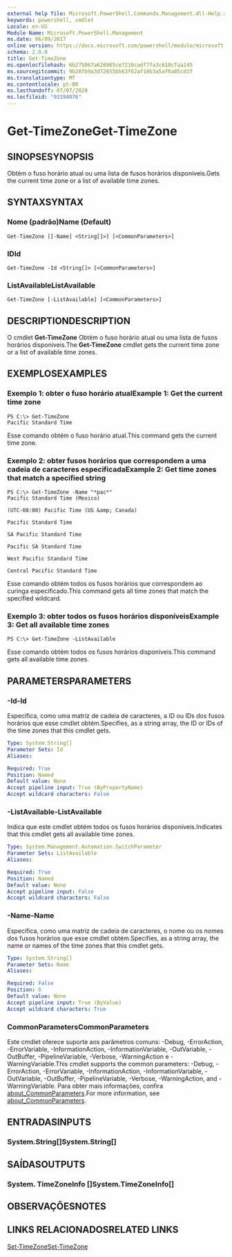```yaml
---
external help file: Microsoft.PowerShell.Commands.Management.dll-Help.xml
keywords: powershell, cmdlet
Locale: en-US
Module Name: Microsoft.PowerShell.Management
ms.date: 06/09/2017
online version: https://docs.microsoft.com/powershell/module/microsoft.powershell.management/get-timezone?view=powershell-6&WT.mc_id=ps-gethelp
schema: 2.0.0
title: Get-TimeZone
ms.openlocfilehash: 6b275867a626965ce7210cadf7fa3c618cfaa145
ms.sourcegitcommit: 9b28fb9a3d72655bb63f62af18b3a5af6a05cd3f
ms.translationtype: MT
ms.contentlocale: pt-BR
ms.lasthandoff: 07/07/2020
ms.locfileid: "93194076"
---
```

# <span data-ttu-id="92d15-103">Get-TimeZone</span><span class="sxs-lookup"><span data-stu-id="92d15-103">Get-TimeZone</span></span>

## <span data-ttu-id="92d15-104">SINOPSE</span><span class="sxs-lookup"><span data-stu-id="92d15-104">SYNOPSIS</span></span>
<span data-ttu-id="92d15-105">Obtém o fuso horário atual ou uma lista de fusos horários disponíveis.</span><span class="sxs-lookup"><span data-stu-id="92d15-105">Gets the current time zone or a list of available time zones.</span></span>

## <span data-ttu-id="92d15-106">SYNTAX</span><span class="sxs-lookup"><span data-stu-id="92d15-106">SYNTAX</span></span>

### <span data-ttu-id="92d15-107">Nome (padrão)</span><span class="sxs-lookup"><span data-stu-id="92d15-107">Name (Default)</span></span>

```
Get-TimeZone [[-Name] <String[]>] [<CommonParameters>]
```

### <span data-ttu-id="92d15-108">ID</span><span class="sxs-lookup"><span data-stu-id="92d15-108">Id</span></span>

```
Get-TimeZone -Id <String[]> [<CommonParameters>]
```

### <span data-ttu-id="92d15-109">ListAvailable</span><span class="sxs-lookup"><span data-stu-id="92d15-109">ListAvailable</span></span>

```
Get-TimeZone [-ListAvailable] [<CommonParameters>]
```

## <span data-ttu-id="92d15-110">DESCRIPTION</span><span class="sxs-lookup"><span data-stu-id="92d15-110">DESCRIPTION</span></span>

<span data-ttu-id="92d15-111">O cmdlet **Get-TimeZone** Obtém o fuso horário atual ou uma lista de fusos horários disponíveis.</span><span class="sxs-lookup"><span data-stu-id="92d15-111">The **Get-TimeZone** cmdlet gets the current time zone or a list of available time zones.</span></span>

## <span data-ttu-id="92d15-112">EXEMPLOS</span><span class="sxs-lookup"><span data-stu-id="92d15-112">EXAMPLES</span></span>

### <span data-ttu-id="92d15-113">Exemplo 1: obter o fuso horário atual</span><span class="sxs-lookup"><span data-stu-id="92d15-113">Example 1: Get the current time zone</span></span>

```
PS C:\> Get-TimeZone
Pacific Standard Time
```

<span data-ttu-id="92d15-114">Esse comando obtém o fuso horário atual.</span><span class="sxs-lookup"><span data-stu-id="92d15-114">This command gets the current time zone.</span></span>

### <span data-ttu-id="92d15-115">Exemplo 2: obter fusos horários que correspondem a uma cadeia de caracteres especificada</span><span class="sxs-lookup"><span data-stu-id="92d15-115">Example 2: Get time zones that match a specified string</span></span>

```
PS C:\> Get-TimeZone -Name "*pac*"
Pacific Standard Time (Mexico)

(UTC-08:00) Pacific Time (US &amp; Canada)

Pacific Standard Time

SA Pacific Standard Time

Pacific SA Standard Time

West Pacific Standard Time

Central Pacific Standard Time
```

<span data-ttu-id="92d15-116">Esse comando obtém todos os fusos horários que correspondem ao curinga especificado.</span><span class="sxs-lookup"><span data-stu-id="92d15-116">This command gets all time zones that match the specified wildcard.</span></span>

### <span data-ttu-id="92d15-117">Exemplo 3: obter todos os fusos horários disponíveis</span><span class="sxs-lookup"><span data-stu-id="92d15-117">Example 3: Get all available time zones</span></span>

```
PS C:\> Get-TimeZone -ListAvailable
```

<span data-ttu-id="92d15-118">Esse comando obtém todos os fusos horários disponíveis.</span><span class="sxs-lookup"><span data-stu-id="92d15-118">This command gets all available time zones.</span></span>

## <span data-ttu-id="92d15-119">PARAMETERS</span><span class="sxs-lookup"><span data-stu-id="92d15-119">PARAMETERS</span></span>

### <span data-ttu-id="92d15-120">-Id</span><span class="sxs-lookup"><span data-stu-id="92d15-120">-Id</span></span>

<span data-ttu-id="92d15-121">Especifica, como uma matriz de cadeia de caracteres, a ID ou IDs dos fusos horários que esse cmdlet obtém.</span><span class="sxs-lookup"><span data-stu-id="92d15-121">Specifies, as a string array, the ID or IDs of the time zones that this cmdlet gets.</span></span>

```yaml
Type: System.String[]
Parameter Sets: Id
Aliases:

Required: True
Position: Named
Default value: None
Accept pipeline input: True (ByPropertyName)
Accept wildcard characters: False
```

### <span data-ttu-id="92d15-122">-ListAvailable</span><span class="sxs-lookup"><span data-stu-id="92d15-122">-ListAvailable</span></span>

<span data-ttu-id="92d15-123">Indica que este cmdlet obtém todos os fusos horários disponíveis.</span><span class="sxs-lookup"><span data-stu-id="92d15-123">Indicates that this cmdlet gets all available time zones.</span></span>

```yaml
Type: System.Management.Automation.SwitchParameter
Parameter Sets: ListAvailable
Aliases:

Required: True
Position: Named
Default value: None
Accept pipeline input: False
Accept wildcard characters: False
```

### <span data-ttu-id="92d15-124">-Name</span><span class="sxs-lookup"><span data-stu-id="92d15-124">-Name</span></span>

<span data-ttu-id="92d15-125">Especifica, como uma matriz de cadeia de caracteres, o nome ou os nomes dos fusos horários que esse cmdlet obtém.</span><span class="sxs-lookup"><span data-stu-id="92d15-125">Specifies, as a string array, the name or names of the time zones that this cmdlet gets.</span></span>

```yaml
Type: System.String[]
Parameter Sets: Name
Aliases:

Required: False
Position: 0
Default value: None
Accept pipeline input: True (ByValue)
Accept wildcard characters: True
```

### <span data-ttu-id="92d15-126">CommonParameters</span><span class="sxs-lookup"><span data-stu-id="92d15-126">CommonParameters</span></span>

<span data-ttu-id="92d15-127">Este cmdlet oferece suporte aos parâmetros comuns: -Debug, -ErrorAction, -ErrorVariable, -InformationAction, -InformationVariable, -OutVariable, -OutBuffer, -PipelineVariable, -Verbose, -WarningAction e -WarningVariable.</span><span class="sxs-lookup"><span data-stu-id="92d15-127">This cmdlet supports the common parameters: -Debug, -ErrorAction, -ErrorVariable, -InformationAction, -InformationVariable, -OutVariable, -OutBuffer, -PipelineVariable, -Verbose, -WarningAction, and -WarningVariable.</span></span> <span data-ttu-id="92d15-128">Para obter mais informações, confira [about_CommonParameters](https://go.microsoft.com/fwlink/?LinkID=113216).</span><span class="sxs-lookup"><span data-stu-id="92d15-128">For more information, see [about_CommonParameters](https://go.microsoft.com/fwlink/?LinkID=113216).</span></span>

## <span data-ttu-id="92d15-129">ENTRADAS</span><span class="sxs-lookup"><span data-stu-id="92d15-129">INPUTS</span></span>

### <span data-ttu-id="92d15-130">System.String[]</span><span class="sxs-lookup"><span data-stu-id="92d15-130">System.String[]</span></span>

## <span data-ttu-id="92d15-131">SAÍDAS</span><span class="sxs-lookup"><span data-stu-id="92d15-131">OUTPUTS</span></span>

### <span data-ttu-id="92d15-132">System. TimeZoneInfo []</span><span class="sxs-lookup"><span data-stu-id="92d15-132">System.TimeZoneInfo[]</span></span>

## <span data-ttu-id="92d15-133">OBSERVAÇÕES</span><span class="sxs-lookup"><span data-stu-id="92d15-133">NOTES</span></span>

## <span data-ttu-id="92d15-134">LINKS RELACIONADOS</span><span class="sxs-lookup"><span data-stu-id="92d15-134">RELATED LINKS</span></span>

[<span data-ttu-id="92d15-135">Set-TimeZone</span><span class="sxs-lookup"><span data-stu-id="92d15-135">Set-TimeZone</span></span>](Set-TimeZone.md)

